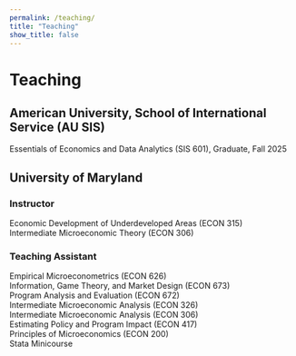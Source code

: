 ```yaml
---
permalink: /teaching/
title: "Teaching"
show_title: false
---
```


# Teaching

## American University, School of International Service (AU SIS)

Essentials of Economics and Data Analytics (SIS 601), Graduate, Fall 2025

## University of Maryland

### Instructor

Economic Development of Underdeveloped Areas (ECON 315)\
Intermediate Microeconomic Theory (ECON 306)

### Teaching Assistant

Empirical Microeconometrics (ECON 626)\
Information, Game Theory, and Market Design (ECON 673)\
Program Analysis and Evaluation (ECON 672)\
Intermediate Microeconomic Analysis (ECON 326)\
Intermediate Microeconomic Analysis (ECON 306)\
Estimating Policy and Program Impact (ECON 417)\
Principles of Microeconomics (ECON 200)\
Stata Minicourse
